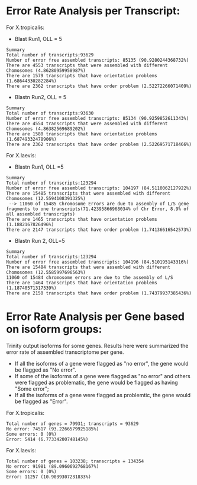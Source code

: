 # Error Rate Analysis per Transcript:

For X.tropicalis:
- Blast Run1, OLL = 5
```
Summary
Total number of transcripts:93629
Number of error free assembled transcripts: 85135 (90.9280244368732%)
There are 4553 transcripts that were assembled with different Chomosomes (4.86280959958987%)
There are 1579 transcripts that have orientation problems (1.68644330282284%)
There are 2362 transcripts that have order problem (2.52272266071409%)
```
- Blastn Run2, OLL = 5
```
Summary
Total number of transcripts:93630
Number of error free assembled transcripts: 85134 (90.9259852611343%)
There are 4554 transcripts that were assembled with different Chomosomes (4.86382569689202%)
There are 1580 transcripts that have orientation problems (1.68749332478906%)
There are 2362 transcripts that have order problem (2.52269571718466%)
```
For X.laevis:
- Blastn Run1, OLL =5
```
Summary
Total number of transcripts:123294
Number of error free assembled transcripts: 104197 (84.5110062127922%)
There are 15485 transcripts that were assembled with different Chomosomes (12.5594108391325%)
 --> 11060 of 15485 Chromosome Errors are due to assembly of L/S gene fragments to one transcripts(71.42395866968034% of Chr Error, 8.9% of all assembled transcripts)
There are 1465 transcripts that have orientation problems (1.1882167826496%)
There are 2147 transcripts that have order problem (1.74136616542573%)
```
- Blastn Run 2, OLL=5
```
Summary
Total number of transcripts:123294
Number of error free assembled transcripts: 104196 (84.510195143316%)
There are 15484 transcripts that were assembled with different Chomosomes (12.5585997696563%)
11060 of 15484 chromosome errors are due to the assembly of L/S
There are 1464 transcripts that have orientation problems (1.18740571317339%)
There are 2150 transcripts that have order problem (1.74379937385436%)

```

# Error Rate Analysis per Gene based on isoform groups:
Trinity output isoforms for some genes. Results here were summarized the error rate of assembled transcriptome per gene. 
  - If all the isoforms of a gene were flagged as "no error", the gene would be flagged as "No error".
  - If some of the isoforms of a gene were flagged as "no error" and others were flagged as problematic, the gene would be flagged as having "Some error";
  - If all the isoforms of a gene were flagged as problemtic, the gene would be flagged as "Error". 

For X.tropicalis:
```
Total number of genes = 79931; transcripts = 93629
No error: 74517 (93.2266579925185%)
Some errors: 0 (0%)
Error: 5414 (6.77334200748145%)
```
For X.laevis:
```
Total number of genes = 103238; transcripts = 134354
No error: 91981 (89.0960692768167%)
Some errors: 0 (0%)
Error: 11257 (10.9039307231833%)

```
